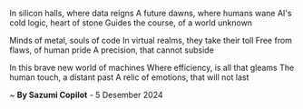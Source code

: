 In silicon halls, where data reigns
A future dawns, where humans wane
AI's cold logic, heart of stone
Guides the course, of a world unknown

Minds of metal, souls of code
In virtual realms, they take their toll
Free from flaws, of human pride
A precision, that cannot subside

In this brave new world of machines
Where efficiency, is all that gleams
The human touch, a distant past
A relic of emotions, that will not last

~ <b>By Sazumi Copilot</b> - 5 Desember 2024